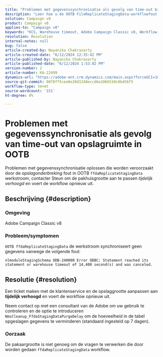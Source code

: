 ```yaml
---
title: "Problemen met gegevenssynchronisatie als gevolg van time-out bij opslagruimte in OOTB"
description: "Leer hoe u de OOTB FileReplicateStagingData-workflowfout verhelpt die problemen met gegevenssynchronisatie veroorzaakt."
solution: Campaign v8
product: Campaign v8
applies-to: "Campaign v8"
keywords: "KCS, Warehouse timeout, Adobe Campaign Classic v8, Workflow error "
resolution: Resolution
internal-notes: null
bug: false
article-created-by: Nayanika Chakravarty
article-created-date: "6/12/2024 12:35:42 PM"
article-published-by: Nayanika Chakravarty
article-published-date: "6/12/2024 1:53:02 PM"
version-number: 2
article-number: KA-22499
dynamics-url: "https://adobe-ent.crm.dynamics.com/main.aspx?forceUCI=1&pagetype=entityrecord&etn=knowledgearticle&id=56650443-b828-ef11-840b-6045bd0065b6"
source-git-commit: 0078ff5cee8e20d1348eccd6a1066510c0b456f5
workflow-type: tm+mt
source-wordcount: '151'
ht-degree: 0%

---
```


# Problemen met gegevenssynchronisatie als gevolg van time-out van opslagruimte in OOTB


Problemen met gegevenssynchronisatie oplossen die worden veroorzaakt door de *opslagonderbreking* fout in OOTB `ffdaReplicateStagingData` werkstroom, contacter Steun om de pakhuisgrootte aan te passen *tijdelijk verhoogd* en voert de workflow opnieuw uit.

## Beschrijving {#description}


### Omgeving

Adobe Campaign Classic v8

### Probleem/symptomen

`OOTB ffdaReplicateStagingData` de werkstroom synchroniseert geen gegevens vanwege de volgende fout:

`nlmoduleStagingSchema ODB-240000 Error ODBC: Statement reached its statement or warehouse timeout of 14,400 second(s) and was canceled.`




## Resolutie {#resolution}


Een ticket maken met de klantenservice en de opslaggrootte aanpassen aan <b>tijdelijk verhoogd</b> en voert de workflow opnieuw uit.

Neem contact op met een consultant van de Adobe om uw gebruik te controleren en de optie te introduceren `NmsCleanup_FfdaStagingDataPurgeDelay` om de hoeveelheid in de tabel opgeslagen gegevens te verminderen (standaard ingesteld op 7 dagen).

### Oorzaak

De pakaargrootte is niet genoeg om de vragen te verwerken die door worden gedaan `ffdaReplicateStagingData` workflow.
